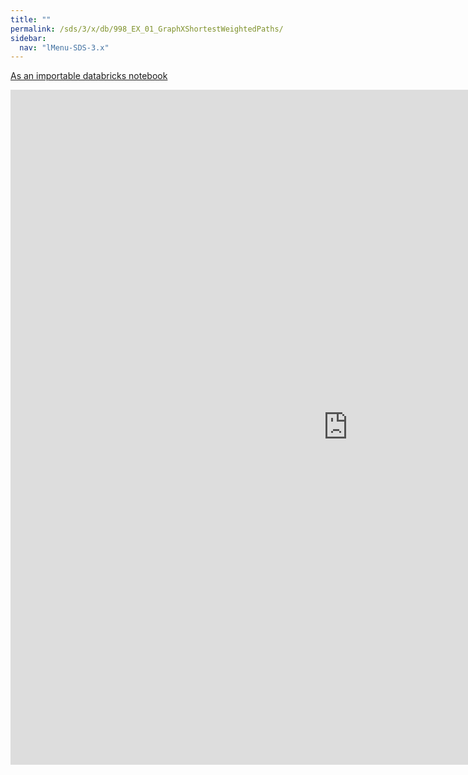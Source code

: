 ```yaml
---
title: ""
permalink: /sds/3/x/db/998_EX_01_GraphXShortestWeightedPaths/
sidebar:
  nav: "lMenu-SDS-3.x"
---
```


[As an importable databricks notebook](https://lamastex.github.io/scalable-data-science/sds/3/x/db/998_EX_01_GraphXShortestWeightedPaths.html)

<iframe src="https://lamastex.github.io/scalable-data-science/sds/3/x/db/998_EX_01_GraphXShortestWeightedPaths.html" width="1080" height="1080" frameborder="0"></iframe>
